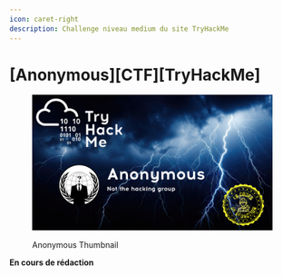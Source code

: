 ```yaml
---
icon: caret-right
description: Challenge niveau medium du site TryHackMe
---
```


# \[Anonymous]\[CTF]\[TryHackMe]

<figure><img src=".gitbook/assets/THM-thumbnail-anonymous-under-construction-stamp.png" alt=""><figcaption><p>Anonymous Thumbnail</p></figcaption></figure>

**En cours de rédaction**
